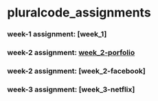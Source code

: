# pluralcode_assignments

### week-1 assignment:  [week_1]
### week-2 assignment:  [week_2-porfolio](https://ugbedam7.github.io/pluralcode_assignments/)
### week-2 assignment:  [week_2-facebook]
### week-3 assignment:  [week_3-netflix]
